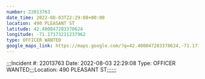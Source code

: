 ```yaml
---
number: 22013763
date_time: 2022-08-03T22:29:08+00:00
location: 490 PLEASANT ST
latitude: 42.400847283378624
longitude: -71.17173211237962
type: OFFICER WANTED
google_maps_link: https://maps.google.com/?q=42.400847283378624,-71.17173211237962
---
```


;;;Incident #: 22013763  Date: 2022-08-03 22:29:08   Type: OFFICER WANTED;;;Location: 490 PLEASANT ST;;;;;;
